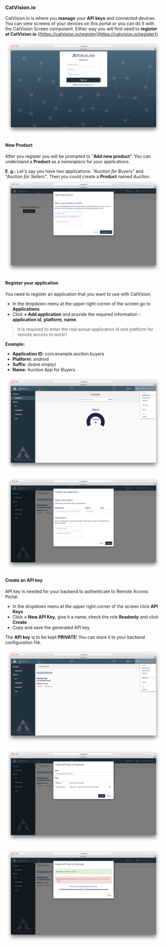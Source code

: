 ### CatVision.io

CatVision.io is where you **manage** your **API keys** and connected devices. You can view screens of your devices on this portal or you can do it with the CatVision Screen component. Either way you will first need to **register at CatVision.io** ([https://catvision.io/register](https://catvision.io/register))

[![CatVision.io registration](assets/cvio_register.png)](https://catvision.io/register)

#### New Product

After you register you will be prompted to "**Add new product**". You can understand a **Product** as a *namespace* for your applications.

**E. g.:** Let's say you have two applications: *"Auction for Buyers"* and *"Auction for Sellers"*. Then you could create a **Product** named *Auction*.
![CatVision.io Add Product](assets/cvio_add_product.png)

#### Register your application

You need to register an application that you want to use with CatVision.

* In the dropdown menu at the upper right corner of the screen go to **Applications**
* Click **+ Add application** and provide the required information - **application id**, **platform**, **name**.

> It is required to enter the real actual application id and platform for remote access to work!!

**Example:**

- **Application ID**: com.example.auction.buyers
- **Platform**: android
- **Suffix**: *(leave empty)*
- **Name**: Auction App for Buyers

![CatVision.io Add App Menu](assets/cvio_add_app_menu.png)

![CatVision.io Add App](assets/cvio_add_app.png)

#### Create an API key

API key is needed for your backend to authenticate to  Remote Access Portal.

* In the dropdown menu at the upper right corner of the screen click **API Keys**
* Click **+ New API Key**, give it a name, check the role **Readonly** and click **Create**
* Copy and save the generated API key

The **API key** is to be kept **PRIVATE**! You can store it to your backend configuration file.

![CatVision.io Add App Menu](assets/cvio_add_apikey_menu.png)

![CatVision.io Add App Menu](assets/cvio_add_apikey.png)

![CatVision.io Add App Menu](assets/cvio_add_apikey_done.png)